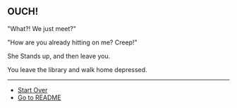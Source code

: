 ## OUCH!

"What?! We just meet?"  
  
"How are you already hitting on me? Creep!"  
  
She Stands up, and then leave you.  
  
You leave the library and walk home depressed.

---
* [Start Over](../start/start.md)
* [Go to README](../README.md)